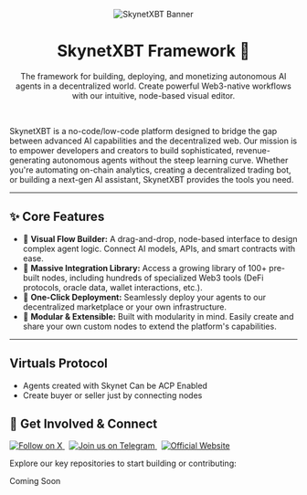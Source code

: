 <p align="center">
  <img src="https://pbs.twimg.com/profile_banners/1871208401243406336/1736787531/1500x500" alt="SkynetXBT Banner"/>
</p>

<h1 align="center">SkynetXBT Framework 🤖</h1>

<p align="center">
  The framework for building, deploying, and monetizing autonomous AI agents in a decentralized world. Create powerful Web3-native workflows with our intuitive, node-based visual editor.
</p>

<br>

SkynetXBT is a no-code/low-code platform designed to bridge the gap between advanced AI capabilities and the decentralized web. Our mission is to empower developers and creators to build sophisticated, revenue-generating autonomous agents without the steep learning curve. Whether you're automating on-chain analytics, creating a decentralized trading bot, or building a next-gen AI assistant, SkynetXBT provides the tools you need.

---

## ✨ Core Features

* 🧠 **Visual Flow Builder:** A drag-and-drop, node-based interface to design complex agent logic. Connect AI models, APIs, and smart contracts with ease.
* 🔧 **Massive Integration Library:** Access a growing library of 100+ pre-built nodes, including hundreds of specialized Web3 tools (DeFi protocols, oracle data, wallet interactions, etc.).
* 🚀 **One-Click Deployment:** Seamlessly deploy your agents to our decentralized marketplace or your own infrastructure.
* 🧩 **Modular & Extensible:** Built with modularity in mind. Easily create and share your own custom nodes to extend the platform's capabilities.

---

## Virtuals Protocol

* Agents created with Skynet Can be ACP Enabled
* Create buyer or seller just by connecting nodes

## 🚀 Get Involved & Connect

<p align="left">
  <a href="https://x.com/theskynetxbt" target="_blank">
    <img src="https://img.shields.io/twitter/follow/theskynetxbt?style=for-the-badge&logo=x&label=Follow%20on%20X&color=black" alt="Follow on X">
  </a>
  &nbsp;
  <a href="https://t.me/skynetxbt" target="_blank">
    <img src="https://img.shields.io/badge/Join-Telegram-2CA5E0?style=for-the-badge&logo=telegram&logoColor=white" alt="Join us on Telegram">
  </a>
  &nbsp;
  <a href="https://skynetxbt.ai" target="_blank">
    <img src="https://img.shields.io/badge/Website-skynetxbt.ai-blue?style=for-the-badge&logo=googlechrome&logoColor=white" alt="Official Website">
  </a>
</p>

Explore our key repositories to start building or contributing:

Coming Soon
